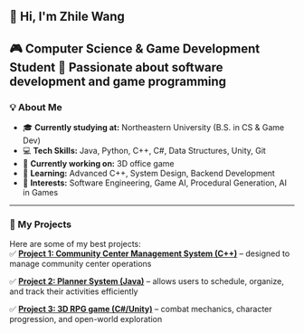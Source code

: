 ## 👋 Hi, I'm Zhile Wang
🎮 **Computer Science & Game Development Student** 
🚀 Passionate about **software development and game programming**  
---
### 💡 About Me  
- 🎓 **Currently studying at:** Northeastern University (B.S. in CS & Game Dev)  
- 💻 **Tech Skills:** Java, Python, C++, C#, Data Structures, Unity, Git  
- 🔨 **Currently working on:** 3D office game  
- 🌱 **Learning:** Advanced C++, System Design, Backend Development  
- 🎯 **Interests:** Software Engineering, Game AI, Procedural Generation, AI in Games  
---
### 📌 My Projects  
Here are some of my best projects:  
✅ **[Project 1: Community Center Management System (C++)](#)** – designed to manage community center operations

✅ **[Project 2: Planner System (Java)](#)** – allows users to schedule, organize, and track their activities efficiently  

✅ **[Project 3: 3D RPG game (C#/Unity)](https://github.com/vyyy-ttt/Vestige1)** – combat mechanics, character progression, and open-world exploration
